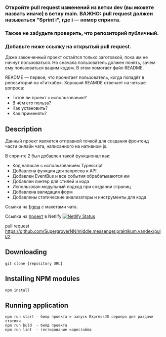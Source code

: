 ### Откройте pull request изменений из ветки dev (вы можете назвать иначе) в ветку main. ВАЖНО: pull request должен называться "Sprint i", где i — номер спринта.
### Также не забудьте проверить, что репозиторий публичный.
### Добавьте ниже ссылку на открытый pull request.



Даже законченный проект остаётся только заготовкой, пока им не начнут пользоваться. Но сначала пользователь должен понять, зачем ему пользоваться вашим кодом. В этом помогает файл README.

README — первое, что прочитает пользователь, когда попадёт в репозиторий на «Гитхабе». Хороший REAMDE отвечает на четыре вопроса:

- Готов ли проект к использованию?
- В чём его польза?
- Как установить?
- Как применять?

## Description

Данный проект является отправной точкой для создания фронтенд части онлайн чата, написанного на нативном js. 

В спринте 2 был добавлен такой функционал как:
 - Код написан с использованием Typescript
 - Добавлена функция для запросов к API
 - Добавлен EventBus и все события обрабатываются им
 - Добавлен линтер для стилей и кода
 - Использован модульный подход при создании страниц
 - Добавлена валидация форм
 - Добавлены статические анализаторы и инструменты для кода


Ссылка на [figma](https://www.figma.com/file/24EUnEHGEDNLdOcxg7ULwV/Chat?node-id=0%3A1) с макетами чата.

Ссылка на [проект](https://yandex-praktikum-sprint1-supergrovernn.netlify.app/) в Netlify 
[![Netlify Status](https://api.netlify.com/api/v1/badges/9b58bd67-7e87-4617-a0d0-f84e5030ab01/deploy-status)](https://app.netlify.com/sites/yandex-praktikum-sprint1-supergrovernn/deploys)

pull request https://github.com/SupergroverNN/middle.messenger.praktikum.yandex/pull/2

## Downloading

```
git clone {repository URL}
```

## Installing NPM modules

```
npm install
```

## Running application

```
npm run start - билд проекта и запуск ExpressJS сервера для раздачи статики
npm run buld  - билд проекта
npm run lint  - тестирование кодестайла
```

